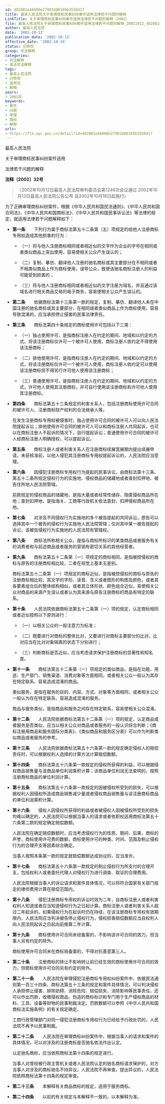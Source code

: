 ```yaml
---
id: 402881e46000e27901600169b3550417
title: 最高人民法院关于审理商标民事纠纷案件适用法律若干问题的解释
LinkTitle: 关于审理商标民事纠纷案件适用法律若干问题的解释（2002）
file: 最高人民法院关于审理商标民事纠纷案件适用法律若干问题的解释_20021012_402881e46000e27901600169b3550417.docx
author: 最高人民法院
date: '2002-10-12'
publication_date: '2002-10-12'
effective_date: '2002-10-16'
status: 已修改
group: 司法解释
categories:
- 司法解释
- 高法司法解释
tags:
- 最高人民法院
- 已修改
- 适用法
- 解释
years:
- 2002年
keywords:
- 案件
- 问题
- 审理
- 商标
- 解释
urls:
- https://flk.npc.gov.cn/detail?id=402881e46000e27901600169b3550417
---
```


最高人民法院

关于审理商标民事纠纷案件适用

法律若干问题的解释

**法释〔2002〕32号**

> （2002年10月12日最高人民法院审判委员会第1246次会议通过 2002年10月12日最高人民法院公告公布 自2002年10月16日起施行）

为了正确审理商标纠纷案件，根据《中华人民共和国民法通则》、《中华人民共和国合同法》、《中华人民共和国商标法》、《中华人民共和国民事诉讼法》等法律的规定，就适用法律若干问题解释如下：

- **第一条**　　下列行为属于商标法第五十二条第（五）项规定的给他人注册商标专用权造成其他损害的行为：

  - （一）将与他人注册商标相同或者相近似的文字作为企业的字号在相同或者类似商品上突出使用，容易使相关公众产生误认的；

  - （二）复制、摹仿、翻译他人注册的驰名商标或其主要部分在不相同或者不相类似商品上作为商标使用，误导公众，致使该驰名商标注册人的利益可能受到损害的；

  - （三）将与他人注册商标相同或者相近似的文字注册为域名，并且通过该域名进行相关商品交易的电子商务，容易使相关公众产生误认的。

- **第二条**　　依据商标法第十三条第一款的规定，复制、摹仿、翻译他人未在中国注册的驰名商标或其主要部分，在相同或者类似商品上作为商标使用，容易导致混淆的，应当承担停止侵害的民事法律责任。

- **第三条**　　商标法第四十条规定的商标使用许可包括以下三类：

  - （一）独占使用许可，是指商标注册人在约定的期间、地域和以约定的方式，将该注册商标仅许可一个被许可人使用，商标注册人依约定不得使用该注册商标；

  - （二）排他使用许可，是指商标注册人在约定的期间、地域和以约定的方式，将该注册商标仅许可一个被许可人使用，商标注册人依约定可以使用该注册商标但不得另行许可他人使用该注册商标；

  - （三）普通使用许可，是指商标注册人在约定的期间、地域和以约定的方式，许可他人使用其注册商标，并可自行使用该注册商标和许可他人使用其注册商标。

- **第四条**　　商标法第五十三条规定的利害关系人，包括注册商标使用许可合同的被许可人、注册商标财产权利的合法继承人等。

  在发生注册商标专用权被侵害时，独占使用许可合同的被许可人可以向人民法院提起诉讼；排他使用许可合同的被许可人可以和商标注册人共同起诉，也可以在商标注册人不起诉的情况下，自行提起诉讼；普通使用许可合同的被许可人经商标注册人明确授权，可以提起诉讼。

- **第五条**　　商标注册人或者利害关系人在注册商标续展宽展期内提出续展申请，未获核准前，以他人侵犯其注册商标专用权提起诉讼的，人民法院应当受理。

- **第六条**　　因侵犯注册商标专用权行为提起的民事诉讼，由商标法第十三条、第五十二条所规定侵权行为的实施地、侵权商品的储藏地或者查封扣押地、被告住所地人民法院管辖。

  前款规定的侵权商品的储藏地，是指大量或者经常性储存、隐匿侵权商品所在地；查封扣押地，是指海关、工商等行政机关依法查封、扣押侵权商品所在地。

- **第七条**　　对涉及不同侵权行为实施地的多个被告提起的共同诉讼，原告可以选择其中一个被告的侵权行为实施地人民法院管辖；仅对其中某一被告提起的诉讼，该被告侵权行为实施地的人民法院有管辖权。

- **第八条**　　商标法所称相关公众，是指与商标所标识的某类商品或者服务有关的消费者和与前述商品或者服务的营销有密切关系的其他经营者。

- **第九条**　　商标法第五十二条第（一）项规定的商标相同，是指被控侵权的商标与原告的注册商标相比较，二者在视觉上基本无差别。

  商标法第五十二条第（一）项规定的商标近似，是指被控侵权的商标与原告的注册商标相比较，其文字的字形、读音、含义或者图形的构图及颜色，或者其各要素组合后的整体结构相似，或者其立体形状、颜色组合近似，易使相关公众对商品的来源产生误认或者认为其来源与原告注册商标的商品有特定的联系。

- **第十条**　　人民法院依据商标法第五十二条第（一）项的规定，认定商标相同或者近似按照以下原则进行：

  - （一）以相关公众的一般注意力为标准；

  - （二）既要进行对商标的整体比对，又要进行对商标主要部分的比对，比对应当在比对对象隔离的状态下分别进行；

  - （三）判断商标是否近似，应当考虑请求保护注册商标的显著性和知名度。

- **第十一条**　　商标法第五十二条第（一）项规定的类似商品，是指在功能、用途、生产部门、销售渠道、消费对象等方面相同，或者相关公众一般认为其存在特定联系、容易造成混淆的商品。

  类似服务，是指在服务的目的、内容、方式、对象等方面相同，或者相关公众一般认为存在特定联系、容易造成混淆的服务。

  商品与服务类似，是指商品和服务之间存在特定联系，容易使相关公众混淆。

- **第十二条**　　人民法院依据商标法第五十二条第（一）项的规定，认定商品或者服务是否类似，应当以相关公众对商品或者服务的一般认识综合判断；《商标注册用商品和服务国际分类表》、《类似商品和服务区分表》可以作为判断类似商品或者服务的参考。

- **第十三条**　　人民法院依据商标法第五十六条第一款的规定确定侵权人的赔偿责任时，可以根据权利人选择的计算方法计算赔偿数额。

- **第十四条**　　商标法第五十六条第一款规定的侵权所获得的利益，可以根据侵权商品销售量与该商品单位利润乘积计算；该商品单位利润无法查明的，按照注册商标商品的单位利润计算。

- **第十五条**　　商标法第五十六条第一款规定的因被侵权所受到的损失，可以根据权利人因侵权所造成商品销售减少量或者侵权商品销售量与该注册商标商品的单位利润乘积计算。

- **第十六条**　　侵权人因侵权所获得的利益或者被侵权人因被侵权所受到的损失均难以确定的，人民法院可以根据当事人的请求或者依职权适用商标法第五十六条第二款的规定确定赔偿数额。

  人民法院在确定赔偿数额时，应当考虑侵权行为的性质、期间、后果，商标的声誉，商标使用许可费的数额，商标使用许可的种类、时间、范围及制止侵权行为的合理开支等因素综合确定。

  当事人按照本条第一款的规定就赔偿数额达成协议的，应当准许。

- **第十七条**　　商标法第五十六条第一款规定的制止侵权行为所支付的合理开支，包括权利人或者委托代理人对侵权行为进行调查、取证的合理费用。

  人民法院根据当事人的诉讼请求和案件具体情况，可以将符合国家有关部门规定的律师费用计算在赔偿范围内。

- **第十八条**　　侵犯注册商标专用权的诉讼时效为二年，自商标注册人或者利害权利人知道或者应当知道侵权行为之日起计算。商标注册人或者利害关系人超过二年起诉的，如果侵权行为在起诉时仍在持续，在该注册商标专用权有效期限内，人民法院应当判决被告停止侵权行为，侵权损害赔偿数额应当自权利人向人民法院起诉之日起向前推算二年计算。

- **第十九条**　　商标使用许可合同未经备案的，不影响该许可合同的效力，但当事人另有约定的除外。

  商标使用许可合同未在商标局备案的，不得对抗善意第三人。

- **第二十条**　　注册商标的转让不影响转让前已经生效的商标使用许可合同的效力，但商标使用许可合同另有约定的除外。

- **第二十一条**　　人民法院在审理侵犯注册商标专用权纠纷案件中，依据民法通则第一百三十四条、商标法第五十三条的规定和案件具体情况，可以判决侵权人承担停止侵害、排除妨碍、消除危险、赔偿损失、消除影响等民事责任，还可以作出罚款，收缴侵权商品、伪造的商标标识和专门用于生产侵权商品的材料、工具、设备等财物的民事制裁决定。罚款数额可以参照《中华人民共和国商标法实施条例》的有关规定确定。

  工商行政管理部门对同一侵犯注册商标专用权行为已经给予行政处罚的，人民法院不再予以民事制裁。

- **第二十二条**　　人民法院在审理商标纠纷案件中，根据当事人的请求和案件的具体情况，可以对涉及的注册商标是否驰名依法作出认定。

  认定驰名商标，应当依照商标法第十四条的规定进行。

  当事人对曾经被行政主管机关或者人民法院认定的驰名商标请求保护的，对方当事人对涉及的商标驰名不持异议，人民法院不再审查。提出异议的，人民法院依照商标法第十四条的规定审查。

- **第二十三条**　　本解释有关商品商标的规定，适用于服务商标。

- **第二十四条**　　以前的有关规定与本解释不一致的，以本解释为准。

